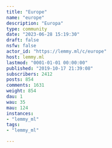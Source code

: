 ```yaml
---
title: "Europe" 
name: "europe"
description: "Europa"
type: community
date: "2023-06-28 15:19:30"
draft: false
nsfw: false
actor_id: "https://lemmy.ml/c/europe"
host: lemmy.ml
lastmod: "0001-01-01 00:00:00"
published: "2019-10-17 21:39:08"
subscribers: 2412
posts: 854
comments: 1631
weight: 854
dau: 1
wau: 35
mau: 124
instances:
- "lemmy_ml"
tags: 
- "lemmy_ml"

---
```

